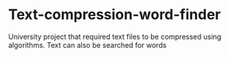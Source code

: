 # Text-compression-word-finder
University project that required text files to be compressed using algorithms. Text can also be searched for words
